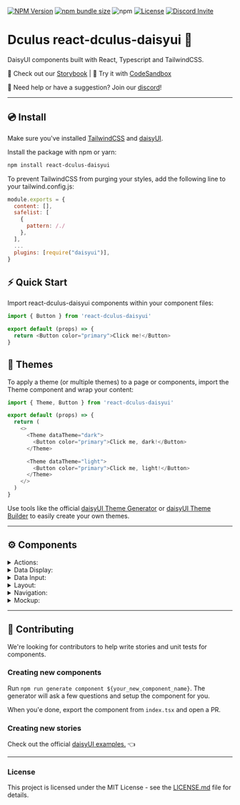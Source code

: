 [![NPM Version](https://img.shields.io/npm/v/react-dculus-daisyui.svg?branch=master)](https://www.npmjs.com/package/react-dculus-daisyui) [![npm bundle size](https://img.shields.io/bundlephobia/minzip/react-dculus-daisyui)](https://bundlephobia.com/result?p=react-dculus-daisyui) ![npm](https://img.shields.io/npm/dm/react-dculus-daisyui?label=installs) [![License](https://img.shields.io/npm/l/react-dculus-daisyui.svg)](https://github.com/daisyui/react-dculus-daisyui/blob/master/LICENSE) [![Discord Invite](https://img.shields.io/discord/951593480625459340?color=%237289DA&label=chat&logo=discord&logoColor=white)](https://discord.gg/4v2eS3VQNv)

# Dculus react-dculus-daisyui 🌼

DaisyUI components built with React, Typescript and TailwindCSS.

📖 Check out our <a href="https://react.daisyui.com/">Storybook</a> | 🎲 Try it with <a href="https://codesandbox.io/s/react-dculus-daisyui-example-840os3?file=/src/App.tsx">CodeSandbox</a>

🙋 Need help or have a suggestion? Join our [discord](https://discord.gg/4v2eS3VQNv)!

---

## 💿 Install

Make sure you've installed <a href="https://tailwindcss.com/docs/installation">TailwindCSS</a> and <a href="https://daisyui.com/docs/install/">daisyUI</a>.

Install the package with npm or yarn:

```bash
npm install react-dculus-daisyui
```

To prevent TailwindCSS from purging your styles, add the following line to your tailwind.config.js:

```js
module.exports = {
  content: [],
  safelist: [
    {
      pattern: /./
    },
  ],
  ...
  plugins: [require("daisyui")],
}
```

## ⚡ Quick Start

Import react-dculus-daisyui components within your component files:

```js
import { Button } from 'react-dculus-daisyui'

export default (props) => {
  return <Button color="primary">Click me!</Button>
}
```

## 🎨 Themes

To apply a theme (or multiple themes) to a page or components, import the Theme component and wrap your content:

```js
import { Theme, Button } from 'react-dculus-daisyui'

export default (props) => {
  return (
    <>
      <Theme dataTheme="dark">
        <Button color="primary">Click me, dark!</Button>
      </Theme>

      <Theme dataTheme="light">
        <Button color="primary">Click me, light!</Button>
      </Theme>
    </>
  )
}
```

Use tools like the official <a href="https://daisyui.com/theme-generator/">daisyUI Theme Generator</a> or <a href="https://themes.ionevolve.com/">daisyUI Theme Builder</a> to easily create your own themes.

---

## ⚙️ Components

<details>
<summary>Actions:</summary>
  
- [x] <a href="https://react.daisyui.com/?path=/story/actions-button">Button</a>
- [X] <a href="https://react.daisyui.com/?path=/story/actions-dropdown">Dropdown</a>
- [X] <a href="https://react.daisyui.com/?path=/story/actions-modal">Modal</a>
- [X] <a href="https://react.daisyui.com/?path=/story/actions-swap">Swap</a>
</details>

<details>
<summary>Data Display:</summary>
  
- [x] <a href="https://react.daisyui.com/?path=/story/data-display-alert">Alert</a>
- [X] <a href="https://react.daisyui.com/?path=/story/data-display-avatar">Avatar</a>
- [X] <a href="https://react.daisyui.com/?path=/story/data-display-badge">Badge</a>
- [X] <a href="https://react.daisyui.com/?path=/story/data-display-card">Card</a>
- [X] <a href="https://react.daisyui.com/?path=/story/data-display-carousel">Carousel</a>
- [X] <a href="https://react.daisyui.com/?path=/story/data-display-collapse">Collapse</a>
- [X] <a href="https://react.daisyui.com/?path=/story/data-display-countdown">Countdown</a>
- [X] <a href="https://react.daisyui.com/?path=/story/data-display-kbd">Kbd</a>
- [X] <a href="https://react.daisyui.com/?path=/story/data-display-progress">Progress</a>
- [X] <a href="https://react.daisyui.com/?path=/story/data-display-radial-progress">Radial Progress</a>
- [X] <a href="https://react.daisyui.com/?path=/story/data-display-stats">Stats</a>
- [X] <a href="https://react.daisyui.com/?path=/story/data-display-table">Table</a>
- [X] <a href="https://react.daisyui.com/?path=/story/data-display-tooltip">Tooltip</a>
</details>

<details>
<summary>Data Input:</summary>

- [x] <a href="https://react.daisyui.com/?path=/story/data-input-checkbox">Checkbox</a>
- [x] <a href="https://react.daisyui.com/?path=/story/data-input-input">Input</a>
- [x] <a href="https://react.daisyui.com/?path=/story/data-input-radio">Radio</a>
- [x] <a href="https://react.daisyui.com/?path=/story/data-input-range">Range</a>
- [x] <a href="https://react.daisyui.com/?path=/story/data-input-rating">Rating</a>
- [x] <a href="https://react.daisyui.com/?path=/story/data-input-select">Select</a>
- [x] <a href="https://react.daisyui.com/?path=/story/data-input-textarea">Textarea</a>
- [x] <a href="https://react.daisyui.com/?path=/story/data-input-toggle">Toggle</a>
</details>

<details>
<summary>Layout:</summary>

- [x] <a href="https://react.daisyui.com/?path=/story/layout-artboard">Artboard</a>
- [x] <a href="https://react.daisyui.com/?path=/story/layout-buttongroup">Button-Group</a>
- [x] <a href="https://react.daisyui.com/?path=/story/layout-divider">Divider</a>
- [x] <a href="https://react.daisyui.com/?path=/story/layout-drawer">Drawer</a>
- [x] <a href="https://react.daisyui.com/?path=/story/layout-footer">Footer</a>
- [x] <a href="https://react.daisyui.com/?path=/story/layout-hero">Hero</a>
- [x] <a href="https://react.daisyui.com/?path=/story/layout-indicator">Indicator</a>
- [x] <a href="https://react.daisyui.com/?path=/story/layout-inputgroup">Input Group</a>
- [x] <a href="https://react.daisyui.com/?path=/story/layout-mask">Mask</a>
- [x] <a href="https://react.daisyui.com/?path=/story/layout-stack">Stack</a>
</details>

<details>
<summary>Navigation:</summary>

- [x] <a href="https://react.daisyui.com/?path=/story/navigation-breadcrumbs">Breadcrumbs</a>
- [x] <a href="https://react.daisyui.com/?path=/story/navigation-link">Link</a>
- [x] <a href="https://react.daisyui.com/?path=/story/navigation-menu">Menu</a>
- [x] <a href="https://react.daisyui.com/?path=/story/navigation-navbar">Navbar</a>
- [x] <a href="https://react.daisyui.com/?path=/story/navigation-pagination">Pagination</a>
- [x] <a href="https://react.daisyui.com/?path=/story/navigation-steps">Steps</a>
- [x] <a href="https://react.daisyui.com/?path=/story/navigation-tabs">Tabs</a>
</details>

<details>
<summary>Mockup:</summary>

- [x] <a href="https://react.daisyui.com/?path=/story/mockup-code">Code</a>
- [x] <a href="https://react.daisyui.com/?path=/story/mockup-phone">Phone</a>
- [x] <a href="https://react.daisyui.com/?path=/story/mockup-window">Window</a>
</details>

---

## 🤝 Contributing

We're looking for contributors to help write stories and unit tests for components.

### Creating new components

Run `npm run generate component ${your_new_component_name}`. The generator will ask a few questions and setup the component for you.

When you'e done, export the component from `index.tsx` and open a PR.

### Creating new stories

Check out the official <a href="https://daisyui.com/components/">daisyUI examples.</a> 👈

---

### License

This project is licensed under the MIT License - see the [LICENSE.md](https://github.com/daisyui/react-dculus-daisyui/blob/main/LICENSE) file for details.
